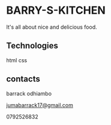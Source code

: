 # BARRY-S-KITCHEN

It's all about nice and delicious food.

## Technologies

html
css

## contacts

barrack odhiambo

jumabarrack17@gmail.com

0792526832